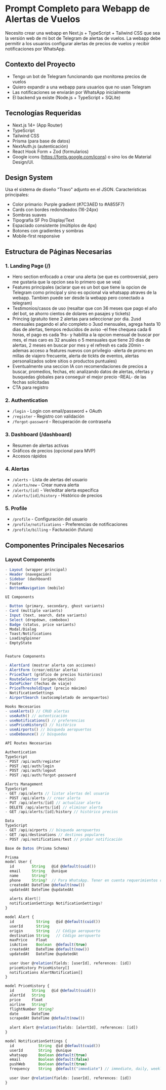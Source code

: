 # Prompt Completo para Webapp de Alertas de Vuelos

Necesito crear una webapp en Next.js + TypeScript + Tailwind CSS que sea la versión web de mi bot de Telegram de alertas de vuelos. La webapp debe permitir a los usuarios configurar alertas de precios de vuelos y recibir notificaciones por WhatsApp.

## Contexto del Proyecto
- Tengo un bot de Telegram funcionando que monitorea precios de vuelos
- Quiero expandir a una webapp para usuarios que no usan Telegram
- Las notificaciones se enviarán por WhatsApp inicialmente
- El backend ya existe (Node.js + TypeScript + SQLite)

## Tecnologías Requeridas
- Next.js 14+ (App Router)
- TypeScript
- Tailwind CSS
- Prisma (para base de datos)
- NextAuth.js (autenticación)
- React Hook Form + Zod (formularios)
- Google icons (https://fonts.google.com/icons) o sino los de Material Design/UI.

## Design System
Usa el sistema de diseño "Travo" adjunto en el JSON. Características principales:
- Color primario: Purple gradient (#7C3AED to #A855F7)
- Cards con bordes redondeados (16-24px)
- Sombras suaves
- Tipografía SF Pro Display/Text
- Espaciado consistente (múltiplos de 4px)
- Botones con gradientes y sombras
- Mobile-first responsive

## Estructura de Páginas Necesarias

### 1. Landing Page (/)
- Hero section enfocado a crear una alerta (se que es controversial, pero me gustaria que la opcion sea lo primero que se vea)
- Features principales (aclarar que es un bot que tiene la opcion de Telegram como principal y sino es opcional via whatsapp atraves de la webapp. Tambien puede ser desde la webapp pero conectado a telegram)
- Testimonios/casos de uso (resaltar que con 36 meses que pago el año del bot, se ahorro cientos de dolares en pasajes y tickets)
- Princing (gratuito tiene 2 alertas para seleccionar por dia. 2usd mensuales pagando el año completo o 3usd mensuales, agrega hasta 10 dias de alertas, tiempos reducidos de aviso -el free chequea cada 6 horas, el pago es cada 1hs- y habilita a la opcion mensual de buscar por mes, el mas caro es 32 anuales o 5 mensuales que tiene 20 dias de alertas, 2 meses en buscar por mes y el refresh es cada 20min - ademas acceso a features nuevos con privilegio -alerta de promo en millas de viajero frecuente, alerta de tickts de eventos, alertas personalizados sobre sitios o productos puntuales)
- Eventualmente una seccion IA con recomendaciones de precios a buscar, promedios, fechas, etc analizando datos de alertas, ofertas y busquedas globales para conseguir el mejor precio -REAL- de las fechas solicitadas
- CTA para registro

### 2. Authentication
- `/login` - Login con email/password + OAuth
- `/register` - Registro con validación
- `/forgot-password` - Recuperación de contraseña

### 3. Dashboard (/dashboard)
- Resumen de alertas activas
- Gráficos de precios (opcional para MVP)
- Accesos rápidos

### 4. Alertas
- `/alerts` - Lista de alertas del usuario
- `/alerts/new` - Crear nueva alerta
- `/alerts/[id]` - Ver/editar alerta específica
- `/alerts/[id]/history` - Histórico de precios

### 5. Profile
- `/profile` - Configuración del usuario
- `/profile/notifications` - Preferencias de notificaciones
- `/profile/billing` - Facturación (futuro)

## Componentes Principales Necesarios

### Layout Components
```typescript
- Layout (wrapper principal)
- Header (navegación)
- Sidebar (dashboard)
- Footer
- BottomNavigation (mobile)

UI Components

- Button (primary, secondary, ghost variants)
- Card (multiple variants)
- Input (text, search, date variants)
- Select (dropdown, combobox)
- Badge (status, price variants)
- Modal/Dialog
- Toast/Notifications
- LoadingSpinner
- EmptyState


Feature Components

- AlertCard (mostrar alerta con acciones)
- AlertForm (crear/editar alerta)
- PriceChart (gráfico de precios históricos)
- RouteSelector (origen/destino)
- DatePicker (fechas de viaje)
- PriceThresholdInput (precio máximo)
- NotificationSettings
- AirportSearch (autocompletado de aeropuertos)

Hooks Necesarios
- useAlerts() // CRUD alertas
- useAuth() // autenticación
- useNotifications() // preferencias
- usePriceHistory() // histórico
- useAirports() // búsqueda aeropuertos
- useDebounce() // búsquedas

API Routes Necesarias

Authentication
TypeScript
- POST /api/auth/register
- POST /api/auth/login
- POST /api/auth/logout
- POST /api/auth/forgot-password

Alerts Management
TypeScript
- GET /api/alerts // listar alertas del usuario
- POST /api/alerts // crear alerta
- PUT /api/alerts/[id] // actualizar alerta
- DELETE /api/alerts/[id] // eliminar alerta
- GET /api/alerts/[id]/history // histórico precios

Data
TypeScript
- GET /api/airports // búsqueda aeropuertos
- GET /api/destinations // destinos populares
- POST /api/notifications/test // probar notificación

Base de Datos (Prisma Schema)

Prisma
model User {
  id        String   @id @default(cuid())
  email     String   @unique
  name      String?
  phone     String?  // Para WhatsApp. Tener en cuenta requerimientos de whatsapp para poder enviar mensajes como notificaciones
  createdAt DateTime @default(now())
  updatedAt DateTime @updatedAt
  
  alerts Alert[]
  notificationSettings NotificationSettings?
}

model Alert {
  id          String   @id @default(cuid())
  userId      String
  origin      String   // Código aeropuerto
  destination String   // Código aeropuerto
  maxPrice    Float
  isActive    Boolean  @default(true)
  createdAt   DateTime @default(now())
  updatedAt   DateTime @updatedAt
  
  user User @relation(fields: [userId], references: [id])
  priceHistory PriceHistory[]
  notifications AlertNotification[]
}

model PriceHistory {
  id        String   @id @default(cuid())
  alertId   String
  price     Float
  airline   String?
  flightNumber String?
  date      DateTime
  scrapedAt DateTime @default(now())
  
  alert Alert @relation(fields: [alertId], references: [id])
}

model NotificationSettings {
  id           String  @id @default(cuid())
  userId       String  @unique
  whatsapp     Boolean @default(true)
  email        Boolean @default(false)
  pushWeb      Boolean @default(true)
  frequency    String  @default("immediate") // immediate, daily, weekly
  
  user User @relation(fields: [userId], references: [id])
}